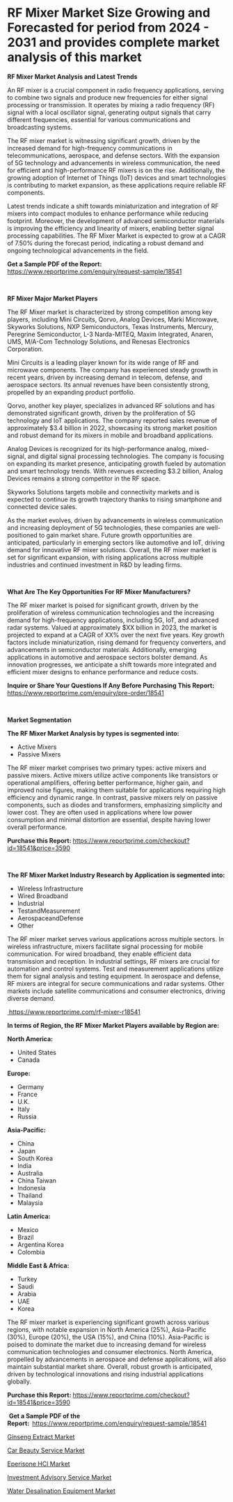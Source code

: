 <p><h1>RF Mixer Market Size Growing and Forecasted for period from 2024 - 2031 and provides complete market analysis of this market</h1></p><p><strong>RF Mixer Market Analysis and Latest Trends</strong></p>
<p><p>An RF mixer is a crucial component in radio frequency applications, serving to combine two signals and produce new frequencies for either signal processing or transmission. It operates by mixing a radio frequency (RF) signal with a local oscillator signal, generating output signals that carry different frequencies, essential for various communications and broadcasting systems.</p><p>The RF mixer market is witnessing significant growth, driven by the increased demand for high-frequency communications in telecommunications, aerospace, and defense sectors. With the expansion of 5G technology and advancements in wireless communication, the need for efficient and high-performance RF mixers is on the rise. Additionally, the growing adoption of Internet of Things (IoT) devices and smart technologies is contributing to market expansion, as these applications require reliable RF components.</p><p>Latest trends indicate a shift towards miniaturization and integration of RF mixers into compact modules to enhance performance while reducing footprint. Moreover, the development of advanced semiconductor materials is improving the efficiency and linearity of mixers, enabling better signal processing capabilities. The RF Mixer Market is expected to grow at a CAGR of 7.50% during the forecast period, indicating a robust demand and ongoing technological advancements in the field.</p></p>
<p><strong>Get a Sample PDF of the Report:&nbsp;</strong> <a href="https://www.reportprime.com/enquiry/request-sample/18541?utm_campaign=1091&utm_medium=2&utm_source=Github&utm_content=ia&utm_term=21112024&utm_id=rf-mixer">https://www.reportprime.com/enquiry/request-sample/18541</a></p>
<p>&nbsp;</p>
<p><strong>RF Mixer Major Market Players</strong></p>
<p><p>The RF Mixer market is characterized by strong competition among key players, including Mini Circuits, Qorvo, Analog Devices, Marki Microwave, Skyworks Solutions, NXP Semiconductors, Texas Instruments, Mercury, Peregrine Semiconductor, L-3 Narda-MITEQ, Maxim Integrated, Anaren, UMS, M/A-Com Technology Solutions, and Renesas Electronics Corporation. </p><p>Mini Circuits is a leading player known for its wide range of RF and microwave components. The company has experienced steady growth in recent years, driven by increasing demand in telecom, defense, and aerospace sectors. Its annual revenues have been consistently strong, propelled by an expanding product portfolio.</p><p>Qorvo, another key player, specializes in advanced RF solutions and has demonstrated significant growth, driven by the proliferation of 5G technology and IoT applications. The company reported sales revenue of approximately $3.4 billion in 2022, showcasing its strong market position and robust demand for its mixers in mobile and broadband applications. </p><p>Analog Devices is recognized for its high-performance analog, mixed-signal, and digital signal processing technologies. The company is focusing on expanding its market presence, anticipating growth fueled by automation and smart technology trends. With revenues exceeding $3.2 billion, Analog Devices remains a strong competitor in the RF space.</p><p>Skyworks Solutions targets mobile and connectivity markets and is expected to continue its growth trajectory thanks to rising smartphone and connected device sales. </p><p>As the market evolves, driven by advancements in wireless communication and increasing deployment of 5G technologies, these companies are well-positioned to gain market share. Future growth opportunities are anticipated, particularly in emerging sectors like automotive and IoT, driving demand for innovative RF mixer solutions. Overall, the RF mixer market is set for significant expansion, with rising applications across multiple industries and continued investment in R&D by leading firms.</p></p>
<p>&nbsp;</p>
<p><strong>What Are The Key Opportunities For RF Mixer Manufacturers?</strong></p>
<p><p>The RF mixer market is poised for significant growth, driven by the proliferation of wireless communication technologies and the increasing demand for high-frequency applications, including 5G, IoT, and advanced radar systems. Valued at approximately $XX billion in 2023, the market is projected to expand at a CAGR of XX% over the next five years. Key growth factors include miniaturization, rising demand for frequency converters, and advancements in semiconductor materials. Additionally, emerging applications in automotive and aerospace sectors bolster demand. As innovation progresses, we anticipate a shift towards more integrated and efficient mixer designs to enhance performance and reduce costs.</p></p>
<p><strong>Inquire or Share Your Questions If Any Before Purchasing This Report:</strong> <a href="https://www.reportprime.com/enquiry/pre-order/18541?utm_campaign=1091&utm_medium=2&utm_source=Github&utm_content=ia&utm_term=21112024&utm_id=rf-mixer">https://www.reportprime.com/enquiry/pre-order/18541</a></p>
<p>&nbsp;</p>
<p><strong>Market Segmentation</strong></p>
<p><strong>The RF Mixer Market Analysis by types is segmented into:</strong></p>
<p><ul><li>Active Mixers</li><li>Passive Mixers</li></ul></p>
<p><p>The RF mixer market comprises two primary types: active mixers and passive mixers. Active mixers utilize active components like transistors or operational amplifiers, offering better performance, higher gain, and improved noise figures, making them suitable for applications requiring high efficiency and dynamic range. In contrast, passive mixers rely on passive components, such as diodes and transformers, emphasizing simplicity and lower cost. They are often used in applications where low power consumption and minimal distortion are essential, despite having lower overall performance.</p></p>
<p><strong>Purchase this Report:&nbsp;</strong><a href="https://www.reportprime.com/checkout?id=18541&price=3590&utm_campaign=1091&utm_medium=2&utm_source=Github&utm_content=ia&utm_term=21112024&utm_id=rf-mixer">https://www.reportprime.com/checkout?id=18541&price=3590</a></p>
<p>&nbsp;</p>
<p><strong>The RF Mixer Market Industry Research by Application is segmented into:</strong></p>
<p><ul><li>Wireless Infrastructure</li><li>Wired Broadband</li><li>Industrial</li><li>TestandMeasurement</li><li>AerospaceandDefense</li><li>Other</li></ul></p>
<p><p>The RF mixer market serves various applications across multiple sectors. In wireless infrastructure, mixers facilitate signal processing for mobile communication. For wired broadband, they enable efficient data transmission and reception. In industrial settings, RF mixers are crucial for automation and control systems. Test and measurement applications utilize them for signal analysis and testing equipment. In aerospace and defense, RF mixers are integral for secure communications and radar systems. Other markets include satellite communications and consumer electronics, driving diverse demand.</p></p>
<p><a href="https://www.reportprime.com/rf-mixer-r18541?utm_campaign=1091&utm_medium=2&utm_source=Github&utm_content=ia&utm_term=21112024&utm_id=rf-mixer">&nbsp;https://www.reportprime.com/rf-mixer-r18541</a></p>
<p><strong>In terms of Region, the RF Mixer Market Players available by Region are:</strong></p>
<p>
    <p> <strong> North America: </strong>
        <ul>
            <li>United States</li>
            <li>Canada</li>
        </ul>
        </p> 
    <p> <strong> Europe: </strong>
        <ul>
            <li>Germany</li>
            <li>France</li>
            <li>U.K.</li>
            <li>Italy</li>
            <li>Russia</li>
        </ul>
        </p> 
    <p> <strong> Asia-Pacific: </strong>
        <ul>
            <li>China</li>
            <li>Japan</li>
            <li>South Korea</li>
            <li>India</li>
            <li>Australia</li>
            <li>China Taiwan</li>
            <li>Indonesia</li>
            <li>Thailand</li>
            <li>Malaysia</li>
        </ul>
        </p> 
    <p> <strong> Latin America: </strong>
        <ul>
            <li>Mexico</li>
            <li>Brazil</li>
            <li>Argentina Korea</li>
            <li>Colombia</li>
        </ul>
        </p> 
    <p> <strong> Middle East & Africa: </strong>
        <ul>
            <li>Turkey</li>
            <li>Saudi</li>
            <li>Arabia</li>
            <li>UAE</li>
            <li>Korea</li>
        </ul>
    </p>
    </p>
<p><p>The RF mixer market is experiencing significant growth across various regions, with notable expansion in North America (25%), Asia-Pacific (30%), Europe (20%), the USA (15%), and China (10%). Asia-Pacific is poised to dominate the market due to increasing demand for wireless communication technologies and consumer electronics. North America, propelled by advancements in aerospace and defense applications, will also maintain substantial market share. Overall, robust growth is anticipated, driven by technological innovations and rising industrial applications globally.</p></p>
<p><strong>Purchase this Report: </strong><a href="https://www.reportprime.com/checkout?id=18541&price=3590&utm_campaign=1091&utm_medium=2&utm_source=Github&utm_content=ia&utm_term=21112024&utm_id=rf-mixer">https://www.reportprime.com/checkout?id=18541&price=3590</a></p>
<p>&nbsp;<strong>Get a Sample PDF of the Report:&nbsp;&nbsp;</strong><a href="https://www.reportprime.com/enquiry/request-sample/18541?utm_campaign=1091&utm_medium=2&utm_source=Github&utm_content=ia&utm_term=21112024&utm_id=rf-mixer">https://www.reportprime.com/enquiry/request-sample/18541</a></p>
<p><strong></strong></p>
<p><p><a href="https://issuu.com/reportprime-2/docs/ginseng-extract-market-size-2030.pp_c82c8870503cca?utm_campaign=1091&utm_medium=2&utm_source=Github&utm_content=ia&utm_term=21112024&utm_id=rf-mixer">Ginseng Extract Market</a></p><p><a href="https://www.linkedin.com/pulse/market-analysis-report-car-beauty-service-anticipated-growth-1pd0c?utm_campaign=1091&utm_medium=2&utm_source=Github&utm_content=ia&utm_term=21112024&utm_id=rf-mixer">Car Beauty Service Market</a></p><p><a href="https://issuu.com/reportprime-2/docs/eperisone-hcl-market-size-2030.pptx_ab46b331488311?utm_campaign=1091&utm_medium=2&utm_source=Github&utm_content=ia&utm_term=21112024&utm_id=rf-mixer">Eperisone HCl Market</a></p><p><a href="https://www.linkedin.com/pulse/comprehensive-investment-advisory-service-market-study-projected-ulaoc?utm_campaign=1091&utm_medium=2&utm_source=Github&utm_content=ia&utm_term=21112024&utm_id=rf-mixer">Investment Advisory Service Market</a></p><p><a href="https://github.com/MariaWashington76/Market-Research-Report-List-1/blob/main/water-desalination-equipment-market.md?utm_campaign=1091&utm_medium=2&utm_source=Github&utm_content=ia&utm_term=21112024&utm_id=rf-mixer">Water Desalination Equipment Market</a></p></p>